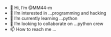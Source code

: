 - 👋 Hi, I’m @MM44-m
- 👀 I’m interested in ...programming and hacking 
- 🌱 I’m currently learning ...python 
- 💞️ I’m looking to collaborate on ...python crew
- 📫 How to reach me ...

<!---
MM44-m/MM44-m is a ✨ special ✨ repository because its `README.md` (this file) appears on your GitHub profile.
You can click the Preview link to take a look at your changes.
--->
